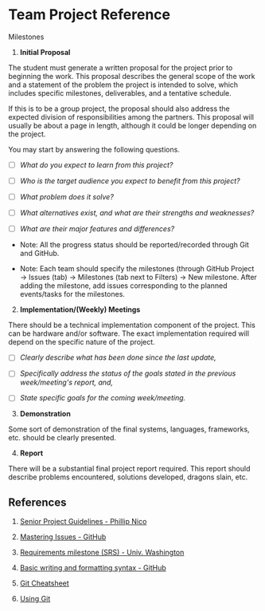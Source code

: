 # Team Project Reference

Milestones

1. **Initial Proposal**

  The student must generate a written proposal for the project prior to beginning the work. This proposal describes the general scope of the work and a statement of the problem the project is intended to solve, which includes specific milestones, deliverables, and a tentative schedule.

  If this is to be a group project, the proposal should also address the expected division of responsibilities among the partners. This proposal will usually be about a page in length, although it could be longer depending on the project.

  You may start by answering the following questions.

- [ ] *What do you expect to learn from this project?*

- [ ] *Who is the target audience you expect to benefit from this project?*

- [ ] *What problem does it solve?*

- [ ] *What alternatives exist, and what are their strengths and weaknesses?*

- [ ] *What are their major features and differences?*

* Note: All the progress status should be reported/recorded through Git and GitHub.

* Note: Each team should specify the milestones (through GitHub Project -> Issues (tab) -> Milestones (tab next to Filters) -> New milestone. After adding the milestone, add issues corresponding to the planned events/tasks for the milestones.

2. **Implementation/(Weekly) Meetings**

  There should be a technical implementation component of the project. This can be hardware and/or software. The exact implementation required will depend on the specific nature of the project.

- [ ] *Clearly describe what has been done since the last update,*

- [ ] *Specifically address the status of the goals stated in the previous week/meeting's report, and,*

- [ ] *State specific goals for the coming week/meeting.*

3. **Demonstration**

  Some sort of demonstration of the final systems, languages, frameworks, etc. should be clearly presented.

4. **Report**

  There will be a substantial final project report required.  This report should describe problems encountered, solutions developed, dragons slain, etc.

## References

1. [Senior Project Guidelines - Phillip Nico](https://users.csc.calpoly.edu/~pnico/class/other/SeniorProject/spguide.pdf)

1. [Mastering Issues - GitHub](https://guides.github.com/features/issues/)

1. [Requirements milestone (SRS) - Univ. Washington](https://courses.cs.washington.edu/courses/cse403/12sp/requirements-milestone.html)

1. [Basic writing and formatting syntax - GitHub](https://help.github.com/articles/basic-writing-and-formatting-syntax/)

1. [Git Cheatsheet](https://education.github.com/git-cheat-sheet-education.pdf)

1. [Using Git](https://gist.github.com/hofmannsven/6814451)
